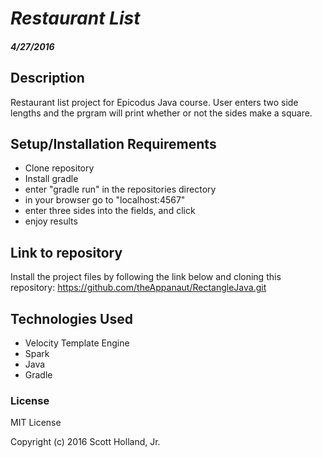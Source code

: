 # _Restaurant List_

#### _4/27/2016_

## Description
Restaurant list project for Epicodus Java course. User enters two side lengths and the prgram will print whether or not the sides make a square.

## Setup/Installation Requirements
* Clone repository
* Install gradle
* enter "gradle run" in the repositories directory
* in your browser go to "localhost:4567"
* enter three sides into the fields, and click
* enjoy results

## Link to repository

Install the project files by following the link below and cloning this repository:
https://github.com/theAppanaut/RectangleJava.git

## Technologies Used
* Velocity Template Engine
* Spark
* Java
* Gradle

### License

MIT License

Copyright (c) 2016 Scott Holland, Jr.
